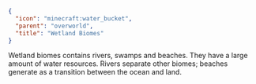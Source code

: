 ```json
{
  "icon": "minecraft:water_bucket",
  "parent": "overworld",
  "title": "Wetland Biomes"
}
```

Wetland biomes contains rivers, swamps and beaches. They have a large amount of water resources. Rivers separate other biomes; beaches generate as a transition between the ocean and land.